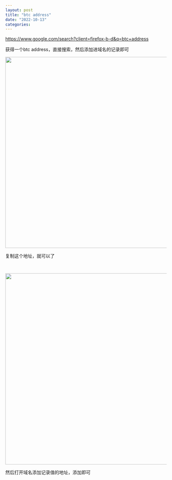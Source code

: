 ```yaml
---
layout: post
title: "btc address"
date: "2022-10-13"
categories: 
---
```

<p><a href="https://www.google.com/search?client=firefox-b-d&amp;q=btc+address">https://www.google.com/search?client=firefox-b-d&amp;q=btc+address</a></p>

<p>获得一个btc address，直接搜索，然后添加进域名的记录即可</p>

<p><img height="597" src="/uploads/ckeditor/pictures/588/image-20221013172546-1.png" width="1191" /></p>

<p>复制这个地址，就可以了</p>

<p>&nbsp;</p>

<p><img height="597" src="/uploads/ckeditor/pictures/589/image-20221013172644-2.png" width="1338" /></p>

<p>然后打开域名添加记录值的地址，添加即可</p>

<p><span style="border-block: unset; border-inline: unset; border-start-start-radius: unset; border-start-end-radius: unset; border-end-start-radius: unset; border-end-end-radius: unset; overflow-inline: unset; overflow-block: unset; overscroll-behavior-inline: unset; overscroll-behavior-block: unset; margin-block: unset; margin-inline: unset; scroll-margin-block: unset; scroll-margin-inline: unset; padding-block: unset; padding-inline: unset; scroll-padding-block: unset; scroll-padding-inline: unset; inset-block: unset; inset-inline: unset; block-size: unset; min-block-size: unset; max-block-size: unset; inline-size: unset; min-inline-size: unset; max-inline-size: unset; background: unset; background-blend-mode: unset; border: unset; border-radius: unset; box-decoration-break: unset; -moz-float-edge: unset; display: unset; position: fixed; float: unset; clear: unset; vertical-align: unset; overflow: unset; overflow-anchor: unset; transform: unset; rotate: unset; scale: unset; translate: unset; offset: unset; scroll-behavior: unset; scroll-snap-align: unset; scroll-snap-type: unset; scroll-snap-stop: unset; overscroll-behavior: unset; isolation: unset; break-after: unset; break-before: unset; break-inside: unset; resize: unset; perspective: unset; perspective-origin: unset; backface-visibility: unset; transform-box: unset; transform-style: unset; transform-origin: unset; contain: unset; appearance: unset; -moz-orient: unset; will-change: unset; shape-image-threshold: unset; shape-margin: unset; shape-outside: unset; touch-action: unset; -webkit-line-clamp: unset; scrollbar-gutter: unset; columns: unset; column-fill: unset; column-rule: unset; column-span: unset; content: unset; counter-increment: unset; counter-reset: unset; counter-set: unset; opacity: unset; box-shadow: unset; clip: rect(0px, 0px, 0px, 0px); filter: unset; backdrop-filter: unset; mix-blend-mode: unset; font: unset; font-synthesis: unset; visibility: unset; writing-mode: unset; text-orientation: unset; print-color-adjust: unset; image-rendering: unset; image-orientation: unset; dominant-baseline: unset; text-anchor: unset; color-interpolation: unset; color-interpolation-filters: unset; fill: unset; fill-opacity: unset; fill-rule: unset; shape-rendering: unset; stroke: unset; stroke-width: unset; stroke-linecap: unset; stroke-linejoin: unset; stroke-miterlimit: unset; stroke-opacity: unset; stroke-dasharray: unset; stroke-dashoffset: unset; clip-rule: unset; marker: unset; paint-order: unset; border-collapse: unset; empty-cells: unset; caption-side: unset; border-spacing: unset; color: unset; text-transform: unset; hyphens: unset; -moz-text-size-adjust: unset; text-indent: unset; overflow-wrap: unset; word-break: unset; text-justify: unset; text-align-last: unset; text-align: unset; letter-spacing: unset; word-spacing: unset; white-space: pre; text-shadow: unset; text-emphasis: unset; text-emphasis-position: unset; tab-size: unset; line-break: unset; -webkit-text-fill-color: unset; -webkit-text-stroke: unset; ruby-align: unset; ruby-position: unset; text-combine-upright: unset; text-rendering: unset; text-underline-offset: unset; text-underline-position: unset; text-decoration-skip-ink: unset; hyphenate-character: unset; cursor: unset; pointer-events: unset; -moz-user-input: unset; -moz-user-modify: unset; -moz-user-focus: unset; caret-color: unset; accent-color: unset; color-scheme: unset; scrollbar-color: unset; list-style: unset; quotes: unset; -moz-image-region: unset; margin: unset; overflow-clip-margin: unset; scroll-margin: unset; outline: unset; outline-offset: unset; size: unset; padding: unset; scroll-padding: unset; top: 0px; right: unset; bottom: unset; left: unset; z-index: unset; flex-flow: unset; place-content: unset; place-items: unset; flex: unset; place-self: unset; order: unset; width: unset; min-width: unset; max-width: unset; height: unset; min-height: unset; max-height: unset; box-sizing: unset; object-fit: unset; object-position: unset; grid-area: unset; grid: unset; gap: unset; aspect-ratio: unset; vector-effect: unset; stop-color: unset; stop-opacity: unset; flood-color: unset; flood-opacity: unset; lighting-color: unset; mask-type: unset; clip-path: unset; mask: unset; x: unset; y: unset; cx: unset; cy: unset; rx: unset; ry: unset; r: unset; d: unset; table-layout: unset; text-overflow: unset; text-decoration: unset; ime-mode: unset; scrollbar-width: unset; user-select: text; -moz-window-dragging: unset; -moz-force-broken-image-icon: unset; transition: unset; animation: unset; -moz-box-align: unset; -moz-box-direction: unset; -moz-box-flex: unset; -moz-box-orient: unset; -moz-box-pack: unset; -moz-box-ordinal-group: unset;">bc1qxy2kgdygjrsqtzq2n0yrf2493p83kkfjhx0wlh</span></p>

<p>&nbsp;</p>

